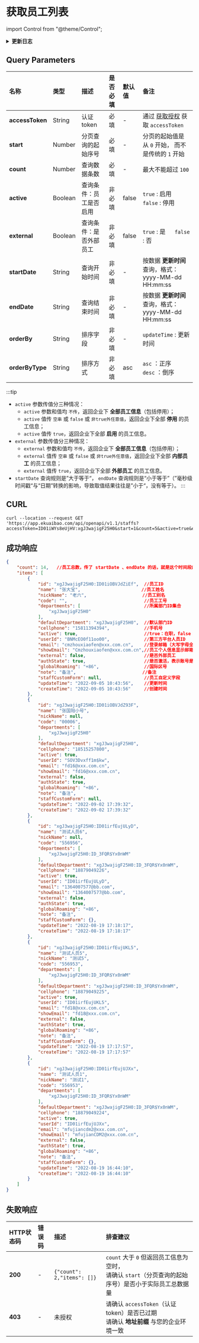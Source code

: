 # 获取员工列表

import Control from "@theme/Control";

<Control
method="GET"
url="/api/openapi/v1.1/staffs"
/>

<details>
  <summary><b>更新日志</b></summary>
  <div>

  [**1.20.0**](/updateLog/update-log#1200)&emsp;-> 🐞 响应信息中新增了 `nickName`（员工别名）字段。<br/>
  [**1.19.0**](/updateLog/update-log#1190)&emsp;-> 🐞 响应信息中新增了 `globalRoaming`（国际区号）字段。<br/>
  [**1.11.1**](/updateLog/update-log#1111)&emsp;-> 🚀 接口升级 `v1.1` 版本，新增了 `external`（是否外部员工）过滤参数，支持按照 **是否外部员工** 过滤。<br/>
  [**1.11.0**](/updateLog/update-log#1110)&emsp;-> 🐞 新增了 `orderBy` 和 `orderByType` 参数，接口【**成功响应**】数据可按照 `updateTime`（更新时间）排序。<br/>
  [**1.1.0**](/updateLog/update-log#110) &emsp; -> 🐞 新增了 `startDate` 和 `endDate` 参数，根据 **更新时间** 过滤列表数据，并且返回值中增加 `createTime` 和 `updateTime` 参数。<br/>
  [**0.7.155**](/updateLog/update-log#07155) -> 🆕 新增了 `active`（是否启用）参数过滤员工列表。<br/>

  </div>
</details>

## Query Parameters

| 名称 | 类型 | 描述 | 是否必填 | 默认值 | 备注 |
| :--- | :--- | :--- | :--- |:--- | :--- |
| **accessToken** | String  | 认证token	        | 必填  | - | 通过 [获取授权](/docs/open-api/getting-started/auth) 获取 `accessToken` |
| **start**       | Number  | 分页查询的起始序号    | 必填  | - | 分页的起始值是从 `0` 开始， 而不是传统的 `1` 开始 |
| **count**       | Number  | 查询数据条数         | 必填  | - | 最大不能超过 `100` |
| **active**      | Boolean | 查询条件：员工是否启用 | 非必填 | false | `true` : 启用 &emsp; `false` : 停用 |
| **external**    | Boolean | 查询条件：是否外部员工 | 非必填 | false | `true` : 是 &emsp; `false` : 否 | 
| **startDate**   | String  | 查询开始时间 | 非必填 | - | 按数据 **更新时间** 查询，格式：yyyy-MM-dd HH:mm:ss |
| **endDate**     | String  | 查询结束时间 | 非必填 | - | 按数据 **更新时间** 查询，格式：yyyy-MM-dd HH:mm:ss |
| **orderBy**     | String  | 排序字段    | 非必填 | - | `updateTime` : 更新时间 |
| **orderByType** | String  | 排序方式    | 非必填 | asc | `asc` ：正序 &emsp; `desc` ：倒序 |

:::tip
- `active` 参数传值分三种情况：
  - `active` 参数和值均 `不传`，返回企业下 **全部员工信息**（包括停用）；
  - `active` 值传 `空串` 或 `false` 或 `非true外任意值`，返回企业下全部 **停用** 的员工信息；
  - `active` 值传 `true`，返回企业下全部 **启用** 的员工信息。
- `external` 参数传值分三种情况：
  - `external` 参数和值均 `不传`，返回企业下 **全部员工信息**（包括停用）；
  - `external` 值传 `空串` 或 `false` 或 `非true外任意值`，返回企业下全部 **内部员工** 的员工信息；
  - `external` 值传 `true`，返回企业下全部 **外部员工** 的员工信息。
- `startDate` 查询规则是”大于等于“， `endDate` 查询规则是“小于等于”（”毫秒级时间戳“与“日期”转换的影响，导致取值结果往往是”小于“，没有等于）。
:::

## CURL
```shell
curl --location --request GET 'https://app.ekuaibao.com/api/openapi/v1.1/staffs?accessToken=ID01iWYs8eUjHV:xgJ3wajigF25H0&start=1&count=5&active=true&external=false&orderBy=updateTime&orderByType=desc'
```

## 成功响应
```json
{
    "count": 14,   //员工总数，传了 startDate 、endDate 的话，就是这个时间段内的总数
    "items": [
        {
            "id": "xgJ3wajigF25H0:ID01iOBVJdZiEf",  //员工ID
            "name": "张大宝",                       //员工姓名
            "nickName": "老六",                     //员工别名
            "code": "",                             //员工工号
            "departments": [                        //所属部门ID集合
                "xgJ3wajigF25H0"
            ],
            "defaultDepartment": "xgJ3wajigF25H0",  //默认部门ID
            "cellphone": "15811394394",             //手机号
            "active": true,                         //true：在职，false：已离职（账号逻辑删除，在系统上不可见）
            "userId": "BNMcEO0f11oo00",             //第三方平台人员ID
            "email": "cmzhouxiaofen@xxx.com.cn",    //登录邮箱（大写字母全转换为小写字母）
            "showEmail": "Cmzhouxiaofen@xxx.com.cn",//员工个人信息显示邮箱（大写字母保持不变）
            "external": false,                      //是否外部员工
            "authState": true,                      //是否激活，表示账号是否可用
            "globalRoaming": "+86",                 //国际区号
            "note": "备注",                         //备注
            "staffCustomForm": null,                //员工自定义字段
            "updateTime": "2022-09-05 10:43:56",    //更新时间
            "createTime": "2022-09-05 10:43:56"     //创建时间
        },
        {
            "id": "xgJ3wajigF25H0:ID01iOBVJdZ93F",
            "name": "张国阳小号",
            "nickName": null,
            "code": "00006",
            "departments": [
                "xgJ3wajigF25H0"
            ],
            "defaultDepartment": "xgJ3wajigF25H0",
            "cellphone": "18515257800",
            "active": true,
            "userId": "SOV3Dvxff1m$kw",
            "email": "fd16@xxx.com.cn",
            "showEmail": "fd16@xxx.com.cn",
            "external": false,
            "authState": true,
            "globalRoaming": "+86", 
            "note": "备注",
            "staffCustomForm": null,
            "updateTime": "2022-09-02 17:39:32",
            "createTime": "2022-09-02 17:39:32"
        },
        {
            "id": "xgJ3wajigF25H0:ID01irfEujULyD",
            "name": "测试人员6",
            "nickName": null,
            "code": "556956",
            "departments": [
                "xgJ3wajigF25H0:ID_3FQR$Yx0nWM"
            ],
            "defaultDepartment": "xgJ3wajigF25H0:ID_3FQR$Yx0nWM",
            "cellphone": "18879049226",
            "active": true,
            "userId": "ID01irfEujULyD",
            "email": "1364007577@bb.com",
            "showEmail": "1364007577@bb.com",
            "external": false,
            "authState": true,
            "globalRoaming": "+86",         
            "note": "备注",
            "staffCustomForm": {},
            "updateTime": "2022-08-19 17:18:17",
            "createTime": "2022-08-19 17:18:17"
        },
        {
            "id": "xgJ3wajigF25H0:ID01irfEujUKL5",
            "name": "测试人员5",
            "nickName": "测试5",
            "code": "556953",
            "departments": [
                "xgJ3wajigF25H0:ID_3FQR$Yx0nWM"
            ],
            "defaultDepartment": "xgJ3wajigF25H0:ID_3FQR$Yx0nWM",
            "cellphone": "18879049225",
            "active": true,
            "userId": "ID01irfEujUKL5",
            "email": "fd18@xxx.com.cn",
            "showEmail": "fd18@xxx.com.cn",
            "external": false,
            "authState": true,
            "globalRoaming": "+86",               
            "note": "备注",
            "staffCustomForm": {},
            "updateTime": "2022-08-19 17:17:57",
            "createTime": "2022-08-19 17:17:57"
        },
        {
            "id": "xgJ3wajigF25H0:ID01irfEujUJXx",
            "name": "测试人员1",
            "nickName": "测试1",
            "code": "556953",
            "departments": [
                "xgJ3wajigF25H0:ID_3FQR$Yx0nWM"
            ],
            "defaultDepartment": "xgJ3wajigF25H0:ID_3FQR$Yx0nWM",
            "cellphone": "18879049224",
            "active": true,
            "userId": "ID01irfEujUJXx",
            "email": "mfujiancdm2@xxx.com.cn",
            "showEmail": "mfujianCDM2@xxx.com.cn",
            "external": false,
            "authState": true,
            "globalRoaming": "+86", 
            "note": "备注",
            "staffCustomForm": {},
            "updateTime": "2022-08-19 16:44:10",
            "createTime": "2022-08-19 16:44:10"
        }
    ]
}
```

## 失败响应
| HTTP状态码 | 错误码 | 描述 | 排查建议 |
| :--- | :--- | :--- | :--- |
| **200** | - | `{"count": 2,"items": []}` | `count` 大于 `0` 但返回员工信息为空时，<br/>请确认 `start`（分页查询的起始序号）是否小于实际员工总数据量 | 
| **403** | - | 未授权 | 请确认 `accessToken`（认证token）是否已过期<br/>请确认 **地址前缀** 与您的企业环境一致 | 



